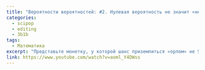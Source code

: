 ```yaml
---
title: "Вероятности вероятностей: #2. Нулевая вероятность не значит «невозможно»"
categories:
  - scipop
  - editing
  - 3b1b
tags:
  - Математика
excerpt: "Представьте монетку, у которой шанс приземлиться «орлом» не 50%, а какое-то иное, неизвестное вам значение. Вы делаете десять бросков, и семь раз выпадает «орёл». Можно ли, исходя из этой информации, рассчитать истинную вероятность выпадения «орла»?"
link: https://www.youtube.com/watch?v=aoml_Y4DWss
---
```

